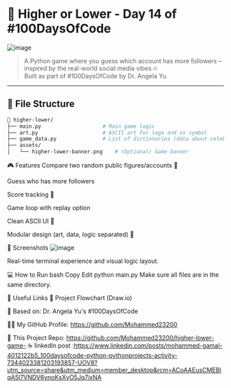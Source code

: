 # 🔼 Higher or Lower - Day 14 of #100DaysOfCode

![image](https://github.com/user-attachments/assets/e909b5c9-bd74-4cca-905c-937b50a55c84)


> A Python game where you guess which account has more followers – inspired by the real-world social media vibes 🔥  
> Built as part of #100DaysOfCode by Dr. Angela Yu

---

## 📂 File Structure

```bash
📁 higher-lower/
├── main.py                    # Main game logic
├── art.py                     # ASCII art for logo and vs symbol
├── game_data.py               # List of dictionaries (data about celebs/accounts)
├── assets/
│   └── higher-lower-banner.png    # (Optional) Game banner

```
🎮 Features
Compare two random public figures/accounts 👥

Guess who has more followers

Score tracking 💯

Game loop with replay option

Clean ASCII UI 🎨

Modular design (art, data, logic separated) 🧩


📸 Screenshots
![image](https://github.com/user-attachments/assets/ea7c34ae-2817-4d42-a248-b422d1f6d8c9)




Real-time terminal experience and visual logic layout.

💻 How to Run
bash
Copy
Edit
python main.py
Make sure all files are in the same directory.

🔗 Useful Links
📘 Project Flowchart (Draw.io)

🧠 Based on: Dr. Angela Yu's #100DaysOfCode

🧑‍💻 My GitHub Profile: https://github.com/Mohammed23200

📁 This Project Repo: https://github.com/Mohammed23200/higher-lower-game-
☕ linkedIn post :https://www.linkedin.com/posts/mohammed-gamal-4012122b5_100daysofcode-python-pythonprojects-activity-7344023381203193857-UOV8?utm_source=share&utm_medium=member_desktop&rcm=ACoAAEusCMEBlqA5l7VNDV6ynoKsXvO5Jq7ixNA

